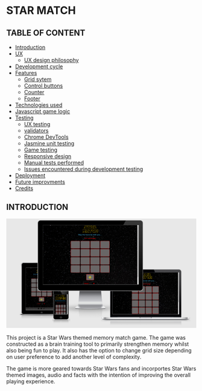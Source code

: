 # **STAR MATCH**

## TABLE OF CONTENT 
* [Introduction](#introduction)    
* [UX](#ux)
    * [UX design philosophy](#ux-design-philosophy)
* [Development cycle](#development-cycle)
* [Features](#features)
    * [Grid sytem](#grid-system)
    * [Control buttons](#control-buttons)
    * [Counter](#counter)
    * [Footer](#footer)
* [Technologies used](#technologies-used)
* [Javascript game logic](#javascript-game-logic)
* [Testing](#testing)
    * [UX testing](#ux-testing)
    * [validators](#validators)
    * [Chrome DevTools](#chrome-devtools)
    * [Jasmine unit testing](#jasmine-unit-testing)
    * [Game testing](#game-testing)
    * [Responsive design](#responsive-design)
    * [Manual tests performed](#manual-tests-performed)
    * [Issues encountered during development testing](#issues-encountered-during-development)
* [Deployment](#deployment)
* [Future improvments](#future-improvements)
* [Credits](#credits)

## INTRODUCTION 

![Responsive image for game](assets/doc/responsive.png)

This project is a Star Wars themed memory match game. The game was constructed as a brain training tool 
to primarily strengthen memory whilst also being fun to play. It also has the option to change grid size 
depending on user preference to add another level of complexity. 

The game is more geared towards Star Wars fans and incorportes Star Wars themed images, audio and
facts with the intention of improving the overall playing experience. 
